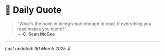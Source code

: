 # 📜 Daily Quote

> "What's the point in being smart enough to read, if everything you read makes you dumb?"  
> — **C. Sean McGee**

---

_Last updated: 30 March 2025 ⏳_
